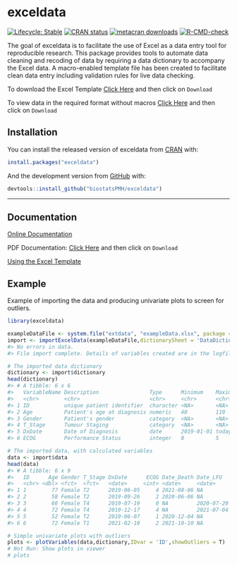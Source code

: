 
<!-- README.md is generated from README.Rmd. Please edit that file -->

# exceldata

<!-- badges: start -->

[![Lifecycle:
Stable](https://img.shields.io/badge/lifecycle-stable-green.svg)](https://lifecycle.r-lib.org/articles/stages.html#stable)
[![CRAN
status](https://www.r-pkg.org/badges/version/exceldata)](https://CRAN.R-project.org/package=exceldata)
[![metacran
downloads](https://cranlogs.r-pkg.org/badges/grand-total/exceldata)](https://cran.r-project.org/package=exceldata)
[![R-CMD-check](https://github.com/biostatsPMH/exceldata/workflows/R-CMD-check/badge.svg)](https://github.com/biostatsPMH/exceldata/actions)
<!-- badges: end -->

The goal of exceldata is to facilitate the use of Excel as a data entry
tool for reproducible research. This package provides tools to automate
data cleaning and recoding of data by requiring a data dictionary to
accompany the Excel data. A macro-enabled template file has been created
to facilitate clean data entry including validation rules for live data
checking.

To download the Excel Template [Click
Here](https://github.com/biostatsPMH/exceldata/blob/main/images/DataDictionary0.9.1.xlsm)
and then click on `Download`

To view data in the required format without macros [Click
Here](https://github.com/biostatsPMH/exceldata/blob/main/inst/extdata/exampleData.xlsx)
and then click on `Download`

## Installation

You can install the released version of exceldata from
[CRAN](https://CRAN.R-project.org) with:

``` r
install.packages("exceldata")
```

And the development version from [GitHub](https://github.com/) with:

``` r
devtools::install_github("biostatsPMH/exceldata")
```

------------------------------------------------------------------------

## Documentation

[Online Documentation](https://biostatspmh.github.io/exceldata/)

PDF Documentation: [Click
Here](https://github.com/biostatsPMH/exceldata/blob/main/docs/ExcelDictionaryUserManual.pdf)
and then click on `Download`
<!-- Note - this is created in a separate directory - Teaching/excelData Instructions -->

[Using the Excel
Template](https://biostatspmh.github.io/exceldata/data-dictionary-1.html)

## Example

Example of importing the data and producing univariate plots to screen
for outliers.

``` r
library(exceldata)

exampleDataFile <- system.file("extdata", "exampleData.xlsx", package = "exceldata")
import <- importExcelData(exampleDataFile,dictionarySheet = 'DataDictionary',dataSheet = 'DataEntry')
#> No errors in data.
#> File import complete. Details of variables created are in the logfile:  exampleData04Apr22.log

# The imported data dictionary 
dictionary <- import$dictionary
head(dictionary)
#> # A tibble: 6 x 6
#>   VariableName Description                Type      Minimum    Maximum Levels   
#>   <chr>        <chr>                      <chr>     <chr>      <chr>   <chr>    
#> 1 ID           unique patient identifier  character <NA>       <NA>    <NA>     
#> 2 Age          Patient's age at diagnosis numeric   40         110     <NA>     
#> 3 Gender       Patient's gender           category  <NA>       <NA>    m=Male,f~
#> 4 T_Stage      Tumour Staging             category  <NA>       <NA>    T0,T1,T2~
#> 5 DxDate       Date of Diagnosis          date      2019-01-01 today   <NA>     
#> 6 ECOG         Performance Status         integer   0          5       <NA>

# The imported data, with calculated variables
data <- import$data
head(data)
#> # A tibble: 6 x 9
#>   ID      Age Gender T_Stage DxDate      ECOG Date_Death Date_LFU   T0_Stg
#>   <chr> <dbl> <fct>  <fct>   <date>     <int> <date>     <date>     <fct> 
#> 1 1        77 Female T2      2019-06-05     4 2021-08-06 NA         T1up  
#> 2 2        58 Female T2      2019-09-26     2 2020-06-06 NA         T1up  
#> 3 3        66 Female T4      2019-07-19     0 NA         2020-07-20 T1up  
#> 4 4        72 Female T4      2019-12-17     4 NA         2021-07-04 T1up  
#> 5 5        52 Female T2      2019-06-07     1 2020-12-04 NA         T1up  
#> 6 6        72 Female T1      2021-02-10     2 2021-10-10 NA         T1up

# Simple univariate plots with outliers 
plots <- plotVariables(data,dictionary,IDvar = 'ID',showOutliers = T)
# Not Run: Show plots in viewer
# plots
```
